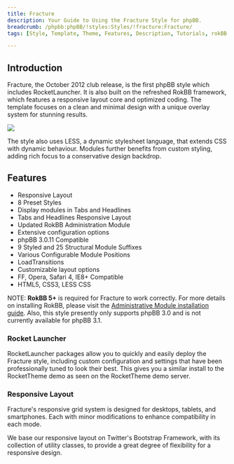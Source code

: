 ```yaml
---
title: Fracture
description: Your Guide to Using the Fracture Style for phpBB.
breadcrumb: /phpbb:phpBB/!styles:Styles/!fracture:Fracture/
tags: [Style, Template, Theme, Features, Description, Tutorials, rokBB 5]

---
```


Introduction
-----

Fracture, the October 2012 club release, is the first phpBB style which includes RocketLauncher. It is also built on the refreshed RokBB framework, which features a responsive layout core and optimized coding. The template focuses on a clean and minimal design with a unique overlay system for stunning results. 

![][style]

The style also uses LESS, a dynamic stylesheet language, that extends CSS with dynamic behaviour. Modules further benefits from custom styling, adding rich focus to a conservative design backdrop.

Features
-----

* Responsive Layout
* 8 Preset Styles
* Display modules in Tabs and Headlines
* Tabs and Headlines Responsive Layout
* Updated RokBB Administration Module
* Extensive configuration options
* phpBB 3.0.11 Compatible
* 9 Styled and 25 Structural Module Suffixes
* Various Configurable Module Positions
* LoadTransitions
* Customizable layout options
* FF, Opera, Safari 4, IE8+ Compatible
* HTML5, CSS3, LESS CSS

NOTE: **RokBB 5+** is required for Fracture to work correctly. For more details on installing RokBB, please visit the [Administrative Module installation guide](../../start/styles.md#installing-administrative-modules). Also, this style presently only supports phpBB 3.0 and is not currently available for phpBB 3.1.


### Rocket Launcher

RocketLauncher packages allow you to quickly and easily deploy the Fracture style, including custom configuration and settings that have been professionally tuned to look their best. This gives you a similar install to the RocketTheme demo as seen on the RocketTheme demo server.

### Responsive Layout

Fracture's responsive grid system is designed for desktops, tablets, and smartphones. Each with minor modifications to enhance compatibility in each mode.

We base our responsive layout on Twitter's Bootstrap Framework, with its collection of utility classes, to provide a great degree of flexibility for a responsive design.

[adminguide]: ../../start/styles.md#installing-administrative-modules
[style]: assets/fracture.jpeg
[rokbridge]: http://www.rockettheme.com/extensions-joomla/rokbridge
